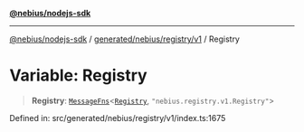 [**@nebius/nodejs-sdk**](../../../../../README.md)

***

[@nebius/nodejs-sdk](../../../../../README.md) / [generated/nebius/registry/v1](../README.md) / Registry

# Variable: Registry

> **Registry**: [`MessageFns`](../../../../../runtime/protos/core/interfaces/MessageFns.md)\<[`Registry`](../interfaces/Registry.md), `"nebius.registry.v1.Registry"`\>

Defined in: src/generated/nebius/registry/v1/index.ts:1675

